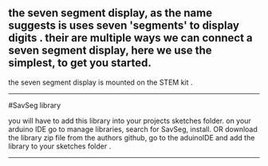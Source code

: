 the seven segment display, as the name suggests is uses seven 'segments' to display digits .
their are multiple ways we can connect a seven segment display, here we use the simplest, to get you started. 
-----------------------------------------------------------------------------------------------------
the seven segment display is mounted on the STEM kit .

-----------------------------------------------------------------------------------------------------
#SavSeg library

you will have to add this library into your projects sketches folder.
on your arduino IDE go to manage libraries, search for SavSeg, install.
OR  download the library zip file from the authors github, go to the aduinoIDE and add the library to your sketches folder .

------------------------------------------------------------------------------------------------------
